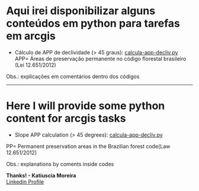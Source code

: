 # Aqui irei disponibilizar alguns conteúdos em python para tarefas em arcgis

* Cálculo de APP de declividade (> 45 graus): [calcula-app-decliv.py](https://github.com/katiusciamoreira/pythonArcgis/blob/master/datas/calcula-app-decliv.py)<br>
APP= Áreas de preservação permanente no código florestal brasileiro (Lei 12.651/2012)

Obs.: explicações em comentários dentro dos códigos
____________________________________________________________________________________________________________________________

# Here I will provide some python content for arcgis tasks

* Slope APP calculation (> 45 degrees): [calcula-app-decliv.py](https://github.com/katiusciamoreira/pythonArcgis/blob/master/datas/calcula-app-decliv.py)<br>

PP= Permanent preservation areas in the Brazilian forest code(Law 12.651/2012)

Obs.: explanations by coments inside codes

**Thanks! - Katiuscia Moreira**
<br>
[Linkedin Profile](https://www.linkedin.com/in/katiuscia-moreira-0026833b/)
